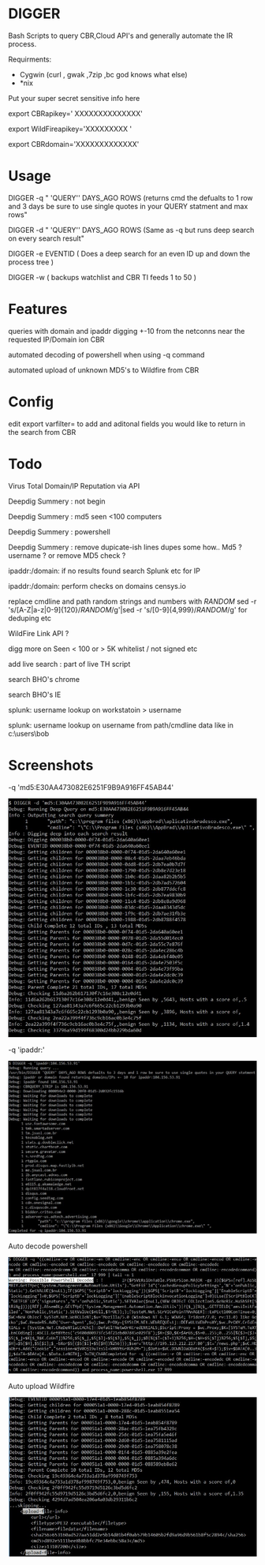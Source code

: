 # DIGGER
Bash Scripts to query CBR,Cloud API's and generally automate the IR process.

Requirments:
* Cygwin (curl , gwak ,7zip ,bc god knows what else)
* *nix 


Put your super secret sensitive info here

export CBRapikey=' XXXXXXXXXXXXXX'

export WildFireapikey='XXXXXXXXX '

export CBRdomain='XXXXXXXXXXXXX'


# Usage

DIGGER -q " \'QUERY\''  DAYS_AGO ROWS (returns cmd the defualts to  1 row and 3 days be sure to use single quotes in your QUERY statment and max rows"

DIGGER  -d " \'QUERY\''  DAYS_AGO ROWS (Same as -q but runs deep search on every search result"

DIGGER  -e EVENTID \( Does a deep search for an even ID up and down the process tree \)

DIGGER  -w \( backups watchlist and CBR TI feeds 1 to 50 \)



# Features

queries with domain and ipaddr digging +-10 from the netconns near the requested IP/Domain ion CBR

automated decoding of powershell when using -q command

automated upload of unknown MD5's to Wildfire from CBR 


# Config

edit export varfilter=  to add and aditonal fields you would like to return in the search from CBR


# Todo

Virus Total Domain/IP Reputation via API

Deepdig Summery : not begin

Deepdig Summery : md5 seen <100 computers

Deepdig Summery : powershell 

Deepdig Summery : remove dupicate-ish lines   dupes some how.. Md5 ? username ? or remove MD5 check ? 

ipaddr:/domain: if no results found search Splunk etc for IP

ipaddr:/domain: perform checks on domains censys.io

 

replace cmdline and path random strings and numbers with _RANDOM_ sed -r 's/[A-Z|a-z|0-9]{120}/_RANDOM_/g'|sed -r 's/[0-9]{4,999}/_RANDOM_/g' for deduping etc

WildFire Link API ?

digg more on Seen < 100 or > 5K whitelist  / not signed etc 

add live search : part of live TH script

search BHO's chrome 

search BHO's IE



splunk: username lookup on workstatoin > username 

splunk: username lookup on username from path/cmdline data like in c:\users\bob 




# Screenshots

-q 'md5:E30AA473082E6251F9B9A916FF45AB44'

![alt text](DIGGER_D.jpg)



-q 'ipaddr:'

![alt text](DIGGER_IP.jpg)


Auto decode powershell

![alt text](DIGGER_PSDECODE.jpg)


Auto upload Wildfire

![alt text](DIGGER_UPLOAD.jpg)

